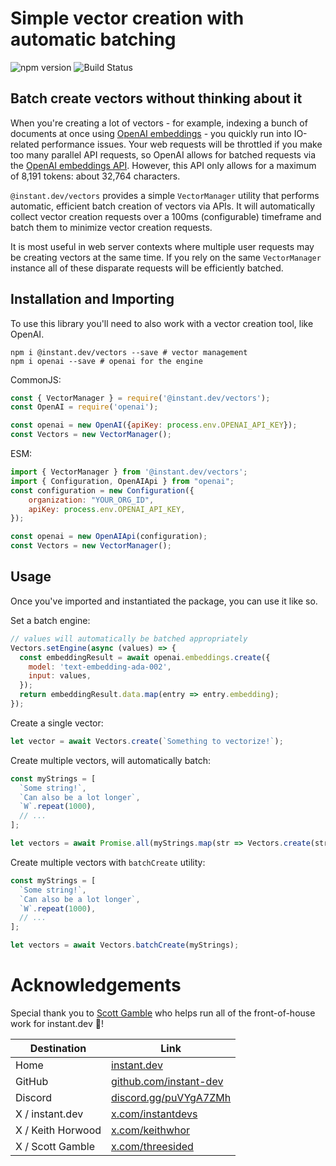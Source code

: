 # Simple vector creation with automatic batching
![npm version](https://img.shields.io/npm/v/@instant.dev/vectors?label=) ![Build Status](https://app.travis-ci.com/instant-dev/vectors.svg?branch=main)

## Batch create vectors without thinking about it

When you're creating a lot of vectors - for example, indexing a bunch of documents
at once using [OpenAI embeddings](https://platform.openai.com/docs/guides/embeddings) -
you quickly run into IO-related performance issues. Your web requests will be throttled
if you make too many parallel API requests, so OpenAI allows for batched requests
via the [OpenAI embeddings API](https://platform.openai.com/docs/api-reference/embeddings).
However, this API only allows for a maximum of 8,191 tokens: about 32,764 characters.

`@instant.dev/vectors` provides a simple `VectorManager` utility that performs automatic, efficient batch creation of vectors via APIs. It will automatically collect vector creation
requests over a 100ms (configurable) timeframe and batch them to minimize vector creation
requests.

It is most useful in web server contexts where multiple user requests may be
creating vectors at the same time. If you rely on the same `VectorManager` instance
all of these disparate requests will be efficiently batched.

## Installation and Importing

To use this library you'll need to also work with a vector creation tool, like OpenAI.

```shell
npm i @instant.dev/vectors --save # vector management
npm i openai --save # openai for the engine
```

CommonJS:

```javascript
const { VectorManager } = require('@instant.dev/vectors');
const OpenAI = require('openai');

const openai = new OpenAI({apiKey: process.env.OPENAI_API_KEY});
const Vectors = new VectorManager();
```

ESM:

```javascript
import { VectorManager } from '@instant.dev/vectors';
import { Configuration, OpenAIApi } from "openai";
const configuration = new Configuration({
    organization: "YOUR_ORG_ID",
    apiKey: process.env.OPENAI_API_KEY,
});

const openai = new OpenAIApi(configuration);
const Vectors = new VectorManager();
```

## Usage

Once you've imported and instantiated the package, you can use it like so.

Set a batch engine:

```javascript
// values will automatically be batched appropriately
Vectors.setEngine(async (values) => {
  const embeddingResult = await openai.embeddings.create({
    model: 'text-embedding-ada-002',
    input: values,
  });
  return embeddingResult.data.map(entry => entry.embedding);
});
```

Create a single vector:

```javascript
let vector = await Vectors.create(`Something to vectorize!`);
```

Create multiple vectors, will automatically batch:

```javascript
const myStrings = [
  `Some string!`,
  `Can also be a lot longer`,
  `W`.repeat(1000),
  // ...
];

let vectors = await Promise.all(myStrings.map(str => Vectors.create(str)));
```

Create multiple vectors with `batchCreate` utility:

```javascript
const myStrings = [
  `Some string!`,
  `Can also be a lot longer`,
  `W`.repeat(1000),
  // ...
];

let vectors = await Vectors.batchCreate(myStrings);
```

# Acknowledgements

Special thank you to [Scott Gamble](https://x.com/threesided) who helps run all
of the front-of-house work for instant.dev 💜!

| Destination | Link |
| ----------- | ---- |
| Home | [instant.dev](https://instant.dev) |
| GitHub | [github.com/instant-dev](https://github.com/instant-dev) |
| Discord | [discord.gg/puVYgA7ZMh](https://discord.gg/puVYgA7ZMh) |
| X / instant.dev | [x.com/instantdevs](https://x.com/instantdevs) |
| X / Keith Horwood | [x.com/keithwhor](https://x.com/keithwhor) |
| X / Scott Gamble | [x.com/threesided](https://x.com/threesided) |